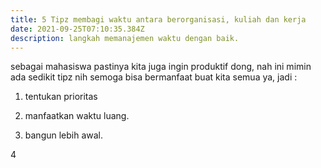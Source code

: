 ```yaml
---
title: 5 Tipz membagi waktu antara berorganisasi, kuliah dan kerja
date: 2021-09-25T07:10:35.384Z
description: langkah memanajemen waktu dengan baik.
---
```

sebagai mahasiswa pastinya kita juga ingin produktif dong, nah ini mimin ada sedikit tipz nih semoga bisa bermanfaat buat kita semua ya, jadi :

1. tentukan prioritas

2. manfaatkan waktu luang.

3. bangun lebih awal.

4